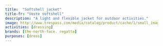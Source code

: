 ```yaml
---
title:  "Softshell jacket"
title-fr: "Veste softshell"
description: "A light and flexible jacket for outdoor activities."
image: http://www.trespass.com/media/catalog/product/cache/1/small_image/1280x/602f0fa2c1f0d1ba5e241f914e856ff9/m/a/majkssg20001-fli-a.jpg
activities: [dressing]
brands: [the-north-face. regatta]
purposes: [dress]
---
```


